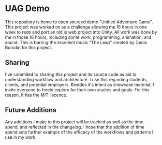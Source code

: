 # UAG Demo
This repository is home to open sourced demo "Unitled Adventure Game". This project was worked on as a challenge allowing me 16 hours in one week to redo and port an old js web project into Unity. All work was done by me in those 16 hours, including sprite work, programming, animation, and sound. This is barring the excellent music "The Leap" created by Denis Borodin for this project.

## Sharing
I've commited to sharing this project and its source code as aid to understanding workflow and architecture. I use this regarding students, clients, and potential employers. Besides it's intent as showcase material, I invite everyone to freely explore for their own studies and goals. For this reason, it has the MIT liscence.

## Future Additions
Any additions I make to this project will be tracked as well as the time spend, and reflected in the changelog. I hope that the addition of time spend sets further example of the efficacy of the workflows and patterns I use in my work.
